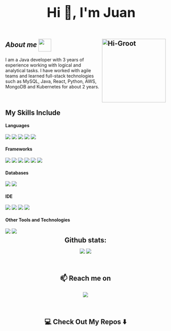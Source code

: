   
<div id="user-content-toc">
  
  ## <ul align="center"><summary><h1 style="display: inline-block">Hi 👋, I'm Juan </h1></summary> </ul>
  

</div>

## ***About me*** <img align="center" src="https://media0.giphy.com/media/v1.Y2lkPTc5MGI3NjExeXRrbzIwbHJkaDlrYmpyOGY2M3hkN3NyOXBsYXp2bWh0bzRjb2NhZCZlcD12MV9pbnRlcm5hbF9naWZfYnlfaWQmY3Q9cw/3nleOXC0SNOVlv5nOl/giphy.webp" width="40px"> <img align="right" width=200px alt="Hi-Groot" src="https://tenor.com/es/view/groot-hi-hello-wave-gif-14647165.gif" width="10px" style="position: left; z-index: 2;" /> &nbsp;


I am a Java developer with 3 years of experience working with logical and analytical tasks. I have worked with agile teams and learned full-stack technologies such as MySQL, Java, React, Python, AWS, MongoDB and Kubernetes for about 2 years.

<br>

## My Skills Include

<h4> Languages </h4>
<span> 
  <img src="https://img.shields.io/badge/Java-ED8B00?style=for-the-badge&logo=java&logoColor=white">
  <img src="https://img.shields.io/badge/python-3670A0?style=for-the-badge&logo=python&logoColor=ffdd54">
  <img src="https://img.shields.io/badge/HTML5-E34F26?style=for-the-badge&logo=html5&logoColor=white">
  <img src="https://img.shields.io/badge/CSS3-1572B6?style=for-the-badge&logo=css3&logoColor=white">
  <img src="https://img.shields.io/badge/JavaScript-F7DF1E?style=for-the-badge&logo=javascript&logoColor=black">
</span>

<h4> Frameworks </h4>
<span>
  <img src="https://img.shields.io/badge/spring-%236DB33F.svg?style=for-the-badge&logo=spring&logoColor=white">
  <img src="https://img.shields.io/badge/node.js-6DA55F?style=for-the-badge&logo=node.js&logoColor=white">
  <img src="https://img.shields.io/badge/react-%2320232a.svg?style=for-the-badge&logo=react&logoColor=%2361DAFB">
  <img src="https://img.shields.io/badge/Next-black?style=for-the-badge&logo=next.js&logoColor=white">
  <img src="https://img.shields.io/badge/flask-%23000.svg?style=for-the-badge&logo=flask&logoColor=white">
  <img src="https://img.shields.io/badge/Bootstrap-563D7C?style=for-the-badge&logo=bootstrap&logoColor=white">
</span>

<h4> Databases </h4>
<span>
  <img src="https://img.shields.io/badge/MySQL-00000F?style=for-the-badge&logo=mysql&logoColor=white">
  <img src="https://img.shields.io/badge/MongoDB-%234ea94b.svg?style=for-the-badge&logo=mongodb&logoColor=white">
</span>

<h4> IDE </h4>
<span>
<img src="https://img.shields.io/badge/IntelliJIDEA-000000.svg?style=for-the-badge&logo=intellij-idea&logoColor=white">
<img src="https://img.shields.io/badge/Visual_Studio_Code-0078D4?style=for-the-badge&logo=visual%20studio%20code&logoColor=white">
<img src="https://img.shields.io/badge/jupyter-%23FA0F00.svg?style=for-the-badge&logo=jupyter&logoColor=white">
<img src="https://img.shields.io/badge/pycharm-143?style=for-the-badge&logo=pycharm&logoColor=black&color=black&labelColor=green">

<h4> Other Tools and Technologies </h4>
<span>
  <img src="https://img.shields.io/badge/Git-F05032?style=for-the-badge&logo=git&logoColor=white">
  <img src="https://img.shields.io/badge/AWS-%23FF9900.svg?style=for-the-badge&logo=amazon-aws&logoColor=white">

</span>

<div align="center">
<h2 align="center" style="margin: 5px 10px;">Github stats:</h2> 

[![](https://github-readme-stats.vercel.app/api?username=juancarlosp94&show_icons=true&theme=dark&hide_border=true&locale=en)](https://github.com/juancarlosp94)
[![](https://github-readme-streak-stats.herokuapp.com/?user=juancarlosp94&theme=dark)](https://github.com/juancarlosp94)
</div>
<br>

<h2><p align="center">📫 Reach me on</p></h2>

<h3 align="center">
  <a href="https://www.linkedin.com/in/juancarlosperdigon/" ><img src="https://img.shields.io/badge/linkedin-%230077B5.svg?style=for-the-badge&logo=linkedin&logoColor=white"></a>
</h3>
<br>
<h2 align="center">💻 Check Out My Repos ⬇️</h2>

